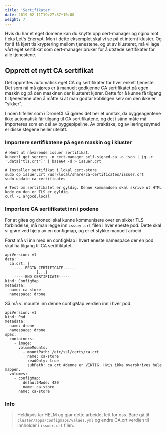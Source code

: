 ```yaml
---
title: 'Sertifikater'
date: 2019-02-11T19:27:37+10:00
weight: 7
---
```

Hvis du har et eget domene kan du knytte opp cert-manager og nginx mot f.eks Let's Encrypt. Men i dette eksemplet skal vi se på et internt kluster. Og for å få kjørt tls kryptering mellom tjenestene, og ut av klusteret, må vi lage vårt eget sertifikat som cert-manager bruker for å utstede sertifikater for alle tjenestene.

## Opprett et nytt CA sertifikat

Det opprettes automatisk eget CA og sertifikater for hver enkelt tjeneste. Det som nå må gjøres er å manuelt godkjenne CA sertifikatet på egen maskin og på den maskinen der klusteret kjører. Dette for å kunne få tilgang til tjenestene uten å måtte si at man godtar koblingen selv om den ikke er "sikker".

I noen tilfeller som i DroneCI så gjøres det her et unntak, da byggeagentene ikke automatisk får tilgang til CA sertifikatene, og det i sånn måte må importeres som en del av byggepipeline. Av praktiske, og av læringsøymed er disse stegene heller utelatt.

### Importere sertifikatene på egen maskin og i kluster

```shell
# Hent ut nåværende issuer sertifikat.
kubectl get secrets -n cert-manager self-signed-ca -o json | jq -r '.data["tls.crt"]' | base64 -d > issuer.crt

# Installer sertifikat i lokal cert-store
sudo cp issuer.crt /usr/local/share/ca-certificates/issuer.crt
sudo update-ca-certificates

# Test om sertifikatet er gyldig. Denne kommandoen skal skrive ut HTML kode om den er TLS er gyldig.
curl -L argocd.local
```

### Importere CA sertifikatet inn i podene

For at gitea og droneci skal kunne kommunisere over en sikker TLS forbindelse, må man legge inn `issuer.crt` filen i hver eneste pod. Dette skal vi gjøre ved hjelp av en configmap, og er et stykke manuelt arbeid.

Først må vi inn med en configMap i hvert eneste namespace der en pod skal ha tilgang til CA sertifiktatet.
```shell
apiVersion: v1
data:
  ca.crt: |
    -----BEGIN CERTIFICATE-----
              [...]
    -----END CERTIFICATE-----
kind: ConfigMap
metadata:
  name: ca-store
  namespace: drone
```

Så må vi mounte inn denne configMap verdien inn i hver pod.
```shell
apiVersion: v1
kind: Pod
metadata:
  name: drone
  namespace: drone
spec:
  containers:
    - image:
      volumeMounts:
        - mountPath: /etc/ssl/certs/ca.crt
          name: ca-store
          readOnly: true
          subPath: ca.crt #denne er VIKTIG. Hvis ikke overskrives hele mappen.
  volumes:
    - configMap:
        defaultMode: 420
        name: ca-store
      name: ca-store
```
### Info
> Heldigvis tar HELM og gjør dette arbeidet lett for oss. Bare gå til `cluster/apps/configmaps/values.yml` og endre CA.crt verdien til innholder i `issuer.crt` filen.